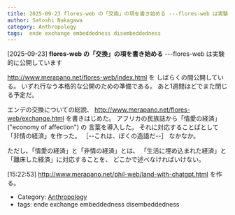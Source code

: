 ```yaml
---
title: 2025-09-23 flores-web の「交換」の項を書き始める ---flores-web は実験的に公開しています
author: Satoshi Nakagawa
category: Anthropology
tags:  ende exchange embeddedness disembeddedness
---
```


[2025-09-23] **flores-web の「交換」の項を書き始める**  ---flores-web は実験的に公開しています

 http://www.merapano.net/flores-web/index.html を
しばらくの間公開している。
いずれ行なう本格的な公開のための準備である。
あと1週間ほどでまた閉じる予定だ。

 エンデの交換についての総説、
http://www.merapano.net/flores-web/exchange.html を書きはじめた。
アフリカの民族誌から「情愛の経済」 ("economy of affection") の
言葉を導入した。
それに対応することばとして「非情の経済」を作った。
［--これは、ぼくの造語だ--］
なかなか。

 ただし、「情愛の経済」と「非情の経済」とは、
「生活に埋め込まれた経済」と「離床した経済」に対応することを、
どこかで述べなければいけない。

 [15:22:53] 
http://www.merapano.net/phil-web/land-with-chatgpt.html を作る。

- Category: [Anthropology](https://merapano.github.io/categories.html#Anthropology)
- tags:  ende exchange embeddedness disembeddedness
